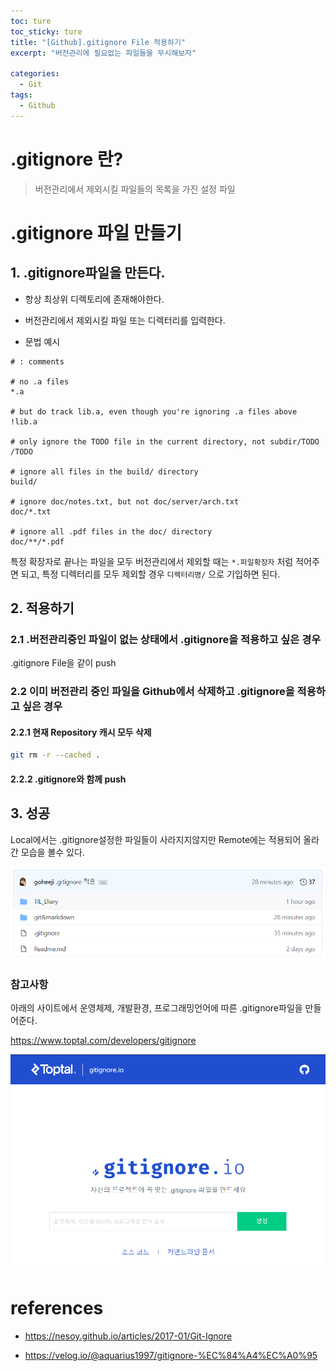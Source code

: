 ```yaml
---
toc: ture
toc_sticky: ture
title: "[Github].gitignore File 적용하기"
excerpt: "버전관리에 필요없는 파일들을 무시해보자"

categories:
  - Git
tags:
  - Github
---
```


#  .gitignore 란?

> 버전관리에서 제외시킬 파일들의 목록을 가진 설정 파일

#  .gitignore 파일 만들기

## 1. .gitignore파일을 만든다.
* 항상 최상위 디렉토리에 존재해야한다.

* 버전관리에서 제외시킬 파일 또는 디렉터리를 입력한다.

* 문법 예시

```
# : comments

# no .a files
*.a

# but do track lib.a, even though you're ignoring .a files above
!lib.a

# only ignore the TODO file in the current directory, not subdir/TODO
/TODO

# ignore all files in the build/ directory
build/

# ignore doc/notes.txt, but not doc/server/arch.txt
doc/*.txt

# ignore all .pdf files in the doc/ directory
doc/**/*.pdf
```

특정 확장자로 끝나는 파일을 모두 버전관리에서 제외할 때는 `*.파일확장자` 처럼 적어주면 되고, 특정 디렉터리를 모두 제외할 경우 `디렉터리명/` 으로 기입하면 된다.

## 2. 적용하기
### 2.1 .버전관리중인 파일이 없는 상태에서 .gitignore을 적용하고 싶은 경우
.gitignore File을 같이 push

### 2.2 이미 버전관리 중인 파일을 Github에서 삭제하고 .gitignore을 적용하고 싶은 경우
#### 2.2.1 현재 Repository 캐시 모두 삭제

```bash
git rm -r --cached .
```
#### 2.2.2 .gitignore와 함께 push

## 3. 성공
Local에서는 .gitignore설정한 파일들이 사라지지않지만 Remote에는 적용되어 올라간 모습을 볼수 있다.

![Alt text](/assets/images/apply-.gitignore-file/1.png)

### 참고사항
아래의 사이트에서 운영체제, 개발환경, 프로그래밍언어에 따른 .gitignore파일을 만들어준다.<br>

<https://www.toptal.com/developers/gitignore> <br>

![Alt text](/assets/images/apply-.gitignore-file/2.png)

# references
* <https://nesoy.github.io/articles/2017-01/Git-Ignore> <br>

* <https://velog.io/@aquarius1997/gitignore-%EC%84%A4%EC%A0%95>